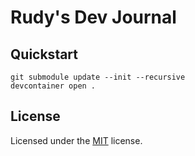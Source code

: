 # Rudy's Dev Journal

## Quickstart

```shell
git submodule update --init --recursive
devcontainer open .
```

## License

Licensed under the [MIT](LICENSE.txt) license.
